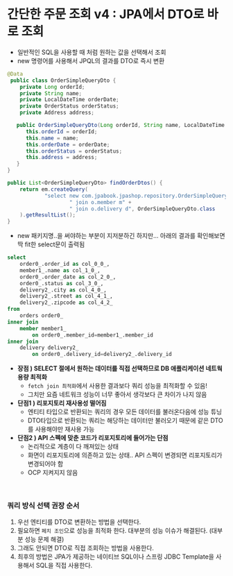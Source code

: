 # 간단한 주문 조회 v4 : JPA에서 DTO로 바로 조회

- 일반적인 SQL을 사용할 때 처럼 원하는 값을 선택해서 조회
- new 명령어를 사용해서 JPQL의 결과를 DTO로 즉시 변환

```java
@Data
 public class OrderSimpleQueryDto {
    private Long orderId;
    private String name;
    private LocalDateTime orderDate;
    private OrderStatus orderStatus;
    private Address address;

   public OrderSimpleQueryDto(Long orderId, String name, LocalDateTime orderDate, OrderStatus orderStatus, Address address) {
      this.orderId = orderId;
      this.name = name;
      this.orderDate = orderDate;
      this.orderStatus = orderStatus;
      this.address = address;
   }
}
```

```java
public List<OrderSimpleQueryDto> findOrderDtos() {
    return em.createQuery(
            "select new com.jpabook.jpashop.repository.OrderSimpleQueryDto(o.id,m.name, o.orderDate, o.status, d.address) from Order o" +
                    " join o.member m" +
                    " join o.delivery d", OrderSimpleQueryDto.class
    ).getResultList();
}
```

- new 패키지명..을 써야하는 부분이 지저분하긴 하지만… 아래의 결과를 확인해보면 딱 fit한 select문이 출력됨

```sql
select
    order0_.order_id as col_0_0_,
    member1_.name as col_1_0_,
    order0_.order_date as col_2_0_,
    order0_.status as col_3_0_,
    delivery2_.city as col_4_0_,
    delivery2_.street as col_4_1_,
    delivery2_.zipcode as col_4_2_ 
from
    orders order0_ 
inner join
    member member1_ 
        on order0_.member_id=member1_.member_id 
inner join
    delivery delivery2_ 
        on order0_.delivery_id=delivery2_.delivery_id
```

- **장점 ) SELECT 절에서 원하는 데이터를 직접 선택하므로 DB 애플리케이션 네트웍 용량 최적화**
    - `fetch join 최적화`에서 사용한 결과보다 쿼리 성능을 최적화할 수 있음!
    - 그치만 요즘 네트워크 성능이 너무 좋아서 생각보다 큰 차이가 나지 않음
- **단점1 ) 리포지토리 재사용성 떨어짐**
    - 엔티티 타입으로 반환되는 쿼리의 경우 모든 데이터를 불러온다음에 성능 튜닝
    - DTO타입으로 반환되는 쿼리는 해당하는 데이터만 불러오기 때문에 같은 DTO를 사용해야만 재사용 가능
- **단점2 ) API 스펙에 맞춘 코드가 리포지토리에 들어가는 단점**
    - 논리적으로 계층이 다 깨져있는 상태
    - 화면이 리포지토리에 의존하고 있는 상태.. API 스펙이 변경되면 리포지토리가 변경되어야 함
    - OCP 지켜지지 않음


<br>

### 쿼리 방식 선택 권장 순서

1. 우선 엔티티를 DTO로 변환하는 방법을 선택한다.
2. 필요하면 `페치 조인`으로 성능을 최적화 한다. 대부분의 성능 이슈가 해결된다. (대부분 성능 문제 해결)
3. 그래도 안되면 DTO로 직접 조회하는 방법을 사용한다.
4. 최후의 방법은 JPA가 제공하는 네이티브 SQL이나 스프링 JDBC Template을 사용해서 SQL을 직접 사용한다.
